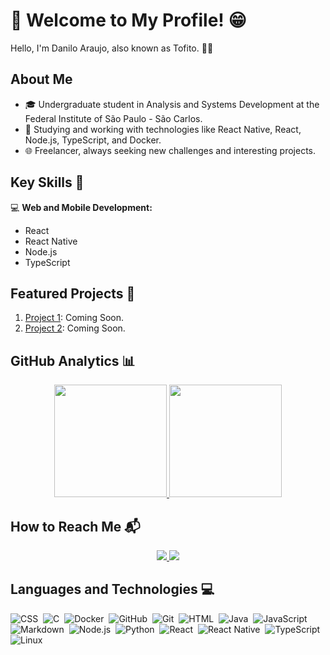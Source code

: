 # 👋 Welcome to My Profile! 😁

Hello, I'm Danilo Araujo, also known as Tofito. 🪪😅

## About Me

- 🎓 Undergraduate student in Analysis and Systems Development at the Federal Institute of São Paulo - São Carlos.
- 📖 Studying and working with technologies like React Native, React, Node.js, TypeScript, and Docker.
- 🌐 Freelancer, always seeking new challenges and interesting projects.

## Key Skills 🚀

💻 **Web and Mobile Development:**

- React
- React Native
- Node.js
- TypeScript

## Featured Projects 🌟

1. [Project 1](#): Coming Soon.
2. [Project 2](#): Coming Soon.

## GitHub Analytics 📊

<div align="center">
  <a href="https://github.com/araujodanilo">
    <img height="180rem" src="https://github-readme-stats-eight-theta.vercel.app/api?username=araujodanilo&show_icons=true&theme=algolia&include_all_commits=true&count_private=true"/>
    <img height="180rem" src="https://github-readme-stats-eight-theta.vercel.app/api/top-langs/?username=araujodanilo&layout=compact&langs_count=8&theme=algolia"/>
  </a>
</div>

## How to Reach Me 📬

<p align="center">
  <a href="https://www.linkedin.com/in/danilo-araujo-7b20271a7"><img src="https://img.shields.io/badge/-Linkedin-0E76A8?style=for-the-badge&logo=Linkedin"/> </a>
  <a href="https://www.instagram.com/oaraujod/"><img src="https://img.shields.io/badge/Instagram-E4405F?style=for-the-badge&logo=instagram&logoColor=white"/> </a>
</p>

## Languages and Technologies 💻

![CSS](https://img.shields.io/badge/CSS-239120?&style=for-the-badge&logo=css3&logoColor=white)&nbsp;
![C](https://img.shields.io/badge/C-00599C?style=for-the-badge&logo=c&logoColor=white)&nbsp;
![Docker](https://img.shields.io/badge/docker-%230db7ed.svg?style=for-the-badge&logo=docker&logoColor=white)&nbsp;
![GitHub](https://img.shields.io/badge/GitHub-100000?style=for-the-badge&logo=github&logoColor=white)&nbsp;
![Git](https://img.shields.io/badge/GIT-E44C30?style=for-the-badge&logo=git&logoColor=white)&nbsp;
![HTML](https://img.shields.io/badge/HTML5-E34F26?style=for-the-badge&logo=html5&logoColor=white
)&nbsp;
![Java](https://img.shields.io/badge/Java-ED8B00?style=for-the-badge&logo=openjdk&logoColor=white)&nbsp;
![JavaScript](https://img.shields.io/badge/JavaScript-F7DF1E?style=for-the-badge&logo=javascript&logoColor=black)&nbsp;
![Markdown](https://img.shields.io/badge/Markdown-000000?style=for-the-badge&logo=markdown&logoColor=white)&nbsp;
![Node.js](https://img.shields.io/badge/Node.js-43853D?style=for-the-badge&logo=node.js&logoColor=white)&nbsp;
![Python](https://img.shields.io/badge/Python-3776AB?style=for-the-badge&logo=python&logoColor=white
)&nbsp;
![React](https://img.shields.io/badge/React-20232A?style=for-the-badge&logo=react&logoColor=61DAFB)&nbsp;
![React Native](https://img.shields.io/badge/React_Native-20232A?style=for-the-badge&logo=react&logoColor=61DAFB)&nbsp;
![TypeScript](https://img.shields.io/badge/TypeScript-007ACC?style=for-the-badge&logo=typescript&logoColor=white)&nbsp;
![Linux](https://img.shields.io/badge/Linux-FCC624?style=for-the-badge&logo=linux&logoColor=black)
